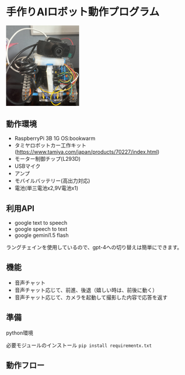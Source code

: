 # 手作りAIロボット動作プログラム
<img src="https://github.com/saotomryo/Handmade_AI_Robot/blob/main/img/robot.jpg?raw=true" alt="Example Image" width="200"/>

## 動作環境
- RaspberryPi 3B 1G OS:bookwarm
- タミヤロボットカー工作キット(https://www.tamiya.com/japan/products/70227/index.html)
- モーター制御チップ(L293D)
- USBマイク
- アンプ
- モバイルバッテリー(高出力対応)
- 電池(単三電池x2,9V電池x1)

## 利用API
- google text to speech
- google speech to text
- google gemini1.5 flash

ラングチェインを使用しているので、gpt-4への切り替えは簡単にできます。

## 機能
- 音声チャット
- 音声チャット応じて、前進、後退（嬉しい時は、前後に動く）
- 音声チャット応じて、カメラを起動して撮影した内容で応答を返す

## 準備
python環境

必要モジュールのインストール
`pip install requirementx.txt`

## 動作フロー



